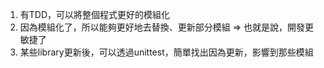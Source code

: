 1. 有TDD，可以將整個程式更好的模組化
2. 因為模組化了，所以能夠更好地去替換、更新部分模組 => 也就是說，開發更敏捷了
3. 某些library更新後，可以透過unittest，簡單找出因為更新，影響到那些模組